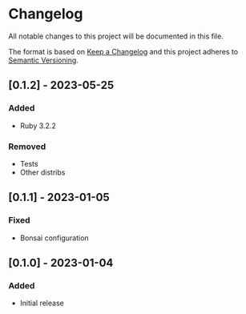 # Changelog
All notable changes to this project will be documented in this file.

The format is based on [Keep a Changelog](http://keepachangelog.com/en/1.0.0/)
and this project adheres to [Semantic
Versioning](http://semver.org/spec/v2.0.0.html).

## [0.1.2] - 2023-05-25

### Added
- Ruby 3.2.2

### Removed
- Tests
- Other distribs

## [0.1.1] - 2023-01-05

### Fixed
- Bonsai configuration

## [0.1.0] - 2023-01-04

### Added
- Initial release

